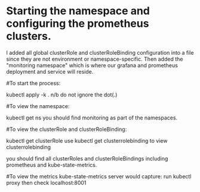 # Starting the namespace and configuring the prometheus clusters.
I added all global clusterRole and clusterRoleBinding configuration into a file since they are not environment or namespace-specific.
Then added the "monitoring namespace" which is where our grafana and prometheus deployment and service will reside.

#To start the process:

   kubectl apply -k .
n/b do not ignore the dot(.)

#To view the namespace:

   kubectl get ns
you should find monitoring as part of the namespaces.

#To view the clusterRole and clusterRoleBinding:

   kubectl get clusterRole
 use
   kubectl get clusterrolebinding to view clusterrolebinding

you should find all clusterRoles and clusterRoleBindings including prometheus and kube-state-metrics.


#To view the metrics kube-state-metrics server would capture:
run
    kubectl proxy
then
    check localhost:8001

